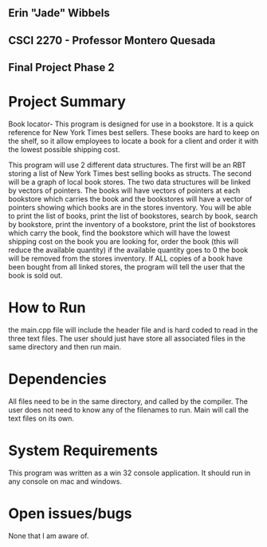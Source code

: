 ## Erin "Jade" Wibbels 
## CSCI 2270 - Professor Montero Quesada 
## Final Project Phase 2 

# Project Summary

Book locator- This program is designed for use in a bookstore. It is a quick reference for New York Times best sellers. These books are hard to keep on the shelf, so it allow employees to locate a book for a client and order it with the lowest possible shipping cost.

   This program will use 2 different data structures. The first will be an RBT storing a list of New York Times best selling books as structs. The second will be a graph of local book stores. The two data structures will be linked by vectors of pointers. The books will have vectors of pointers at each bookstore which carries the book and the bookstores will have a vector of pointers showing which books are in the stores inventory. You will be able to print the list of books, print the list of bookstores, search by book, search by bookstore, print the inventory of a bookstore, print the list of bookstores which carry the book, find the bookstore which will have the lowest shipping cost on the book you are looking for, order the book (this will reduce the available quantity) if the available quantity goes to 0 the book will be removed from the stores inventory. If ALL copies of a book have been bought from all linked stores, the program will tell the user that the book is sold out.

# How to Run

   the main.cpp file will include the header file and is hard coded to read in the three text files. The user should just have store all associated files in the same directory and then run main.

# Dependencies

All files need to be in the same directory, and called by the compiler. The user does not need to know any of the filenames to run. Main will call the text files on its own.

# System Requirements

This program was written as a win 32 console application. It should run in any console on mac and windows.

# Open issues/bugs

None that I am aware of. 

